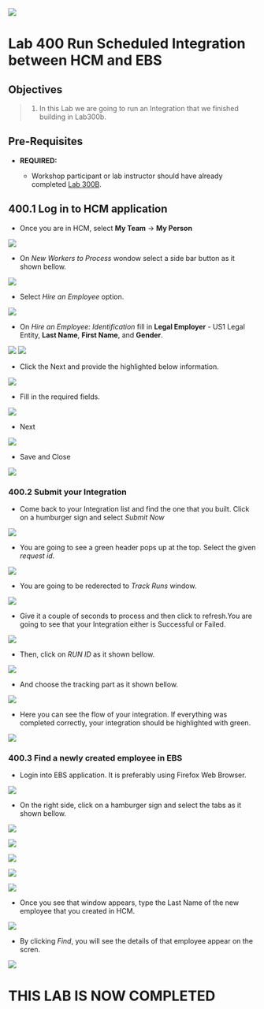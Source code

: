 <img class="float-right" src="images/j2c-logo.png">

# **Lab 400  Run Scheduled Integration between HCM and EBS**   

## **Objectives**

> 1. In this Lab we are going to run an Integration that we finished building in Lab300b. 

## **Pre-Requisites**
 
 - **REQUIRED:**

    - Workshop participant or lab instructor should have already completed [Lab 300B](/oic300a.md).

## **400.1 Log in to HCM application**
- Once you are in HCM, select **My Team** -> **My Person**

![](images/400/image001.png)

- On _New Workers to Process_ wondow select a side bar button as it shown bellow.

![](images/400/image002.png)

- Select _Hire an Employee_ option.

![](images/400/image003.png)

- On _Hire an Employee: Identification_   fill in **Legal Employer** - US1 Legal Entity, **Last Name**, **First Name**, and **Gender**.

![](images/400/image004.png)
![](images/400/image005.png)

- Click the Next and provide the highlighted below information.

![](images/400/image006.png)

- Fill in the required fields.

![](images/400/image07.png)

- Next

![](images/400/image08.png)

- Save and Close

![](images/400/image09.png)

### **400.2 Submit your Integration**

- Come back to your Integration list and find the one that you built. Click on a humburger sign and select _Submit Now_

![](images/400/image10.png)

- You are going to see a green header pops up at the top. Select the given _request id_. 

![](images/400/image11.png)

- You are going to be rederected to _Track Runs_ window.

![](images/400/image12.png)

- Give it a couple of seconds to process and then click to refresh.You are going to see that your Integration either is Successful or Failed.

![](images/400/image13.png)

- Then, click on _RUN ID_ as it shown bellow.

![](images/400/image14.png)

- And choose the tracking part as it shown bellow.

![](images/400/image15.png)

- Here you can see the flow of your integration. If everything was completed correctly, your integration should be highlighted with green. 

![](images/100/18.png)

### **400.3 Find a newly created employee in EBS**

- Login into EBS application. It is preferably using Firefox Web Browser.

![](images/400/image16.png)

- On the right side, click on a hamburger sign and select the tabs as it shown bellow.

![](images/400/image17.png)

![](images/400/image18.png)

![](images/400/image19.png)

![](images/400/image20.png)

![](images/400/image21.png)

- Once you see that window appears, type the Last Name of the new employee that you created in HCM.

![](images/400/image22.png)

- By clicking _Find_, you will see the details of that employee appear on the scren.

![](images/400/image23.png)

# **THIS LAB IS NOW COMPLETED**